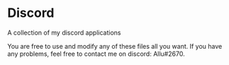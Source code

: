 # Discord
A collection of my discord applications

You are free to use and modify any of these files all you want.
If you have any problems, feel free to contact me on discord: Allu#2670.
